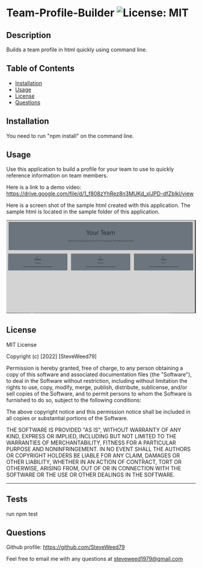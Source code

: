 # Team-Profile-Builder ![License: MIT](https://img.shields.io/badge/License-MIT-yellow.svg)

## Description

 Builds a team profile in html quickly using command line.

## Table of Contents

- [Installation](#installation)
- [Usage](#usage)
- [License](#license)
- [Questions](#questions)

## Installation

 You need to run "npm install" on the command line.

## Usage

 Use this application to build a profile for your team to use to quickly reference information on team members.

Here is a link to a demo video:  https://drive.google.com/file/d/1_f808zYhRez8n3MUKd_xlJPD-dfZblkl/view


Here is a screen shot of the sample html created with this application.  The sample html is located in the sample folder of this application.
    
![alt text](./sample/images/screenshot.JPG)


## License

  MIT License

Copyright (c) [2022] [SteveWeed79]

Permission is hereby granted, free of charge, to any person obtaining a copy
of this software and associated documentation files (the "Software"), to deal
in the Software without restriction, including without limitation the rights
to use, copy, modify, merge, publish, distribute, sublicense, and/or sell
copies of the Software, and to permit persons to whom the Software is
furnished to do so, subject to the following conditions:

The above copyright notice and this permission notice shall be included in all
copies or substantial portions of the Software.

THE SOFTWARE IS PROVIDED "AS IS", WITHOUT WARRANTY OF ANY KIND, EXPRESS OR
IMPLIED, INCLUDING BUT NOT LIMITED TO THE WARRANTIES OF MERCHANTABILITY,
FITNESS FOR A PARTICULAR PURPOSE AND NONINFRINGEMENT. IN NO EVENT SHALL THE
AUTHORS OR COPYRIGHT HOLDERS BE LIABLE FOR ANY CLAIM, DAMAGES OR OTHER
LIABILITY, WHETHER IN AN ACTION OF CONTRACT, TORT OR OTHERWISE, ARISING FROM,
OUT OF OR IN CONNECTION WITH THE SOFTWARE OR THE USE OR OTHER DEALINGS IN THE
SOFTWARE.

---

## Tests 

 run npm test

## Questions

Github profile: https://github.com/SteveWeed79

Feel free to email me with any questions at steveweed1979@gmail.com

        